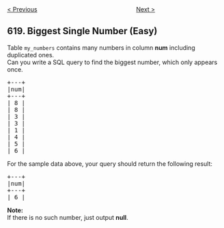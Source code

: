 <!--|This file generated by command(leetcode description); DO NOT EDIT.    |-->
<!--+----------------------------------------------------------------------+-->
<!--|@author    openset <openset.wang@gmail.com>                           |-->
<!--|@link      https://github.com/openset                                 |-->
<!--|@home      https://github.com/openset/leetcode                        |-->
<!--+----------------------------------------------------------------------+-->

[< Previous](https://github.com/openset/leetcode/tree/master/problems/students-report-by-geography "Students Report By Geography")
　　　　　　　　　　　　　　　　
[Next >](https://github.com/openset/leetcode/tree/master/problems/not-boring-movies "Not Boring Movies")

## 619. Biggest Single Number (Easy)

<p>Table <code>my_numbers</code> contains many numbers in column <b>num</b> including duplicated ones.<br />
Can you write a SQL query to find the biggest number, which only appears once.</p>

<pre>
+---+
|num|
+---+
| 8 |
| 8 |
| 3 |
| 3 |
| 1 |
| 4 |
| 5 |
| 6 | 
</pre>
For the sample data above, your query should return the following result:

<pre>
+---+
|num|
+---+
| 6 |
</pre>
<b>Note:</b><br />
If there is no such number, just output <b>null</b>.

<p>&nbsp;</p>
